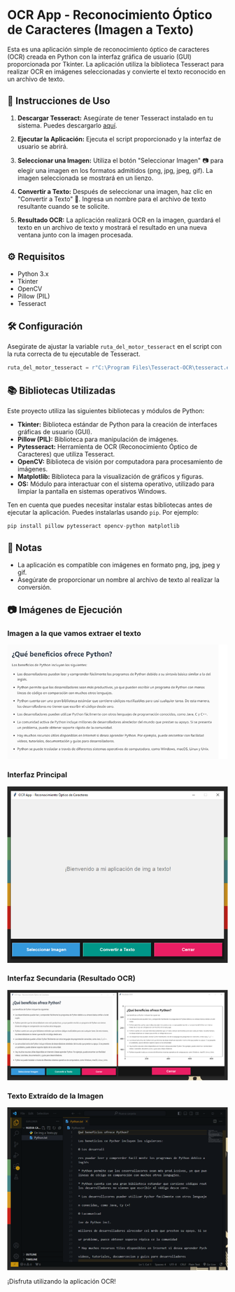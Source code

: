 # OCR App - Reconocimiento Óptico de Caracteres (Imagen a Texto)

Esta es una aplicación simple de reconocimiento óptico de caracteres (OCR) creada en Python con la interfaz gráfica de usuario (GUI) proporcionada por Tkinter. La aplicación utiliza la biblioteca Tesseract para realizar OCR en imágenes seleccionadas y convierte el texto reconocido en un archivo de texto.

## 🚀 Instrucciones de Uso

1. **Descargar Tesseract:**
   Asegúrate de tener Tesseract instalado en tu sistema. Puedes descargarlo [aquí](https://digi.bib.uni-mannheim.de/tesseract/tesseract-ocr-w64-setup-5.3.3.20231005.exe).

2. **Ejecutar la Aplicación:**
   Ejecuta el script proporcionado y la interfaz de usuario se abrirá.

3. **Seleccionar una Imagen:**
   Utiliza el botón "Seleccionar Imagen" 📷 para elegir una imagen en los formatos admitidos (png, jpg, jpeg, gif). La imagen seleccionada se mostrará en un lienzo.

4. **Convertir a Texto:**
   Después de seleccionar una imagen, haz clic en "Convertir a Texto" 🔄. Ingresa un nombre para el archivo de texto resultante cuando se te solicite.

5. **Resultado OCR:**
   La aplicación realizará OCR en la imagen, guardará el texto en un archivo de texto y mostrará el resultado en una nueva ventana junto con la imagen procesada.

## ⚙️ Requisitos

- Python 3.x
- Tkinter
- OpenCV
- Pillow (PIL)
- Tesseract

## 🛠️ Configuración

Asegúrate de ajustar la variable `ruta_del_motor_tesseract` en el script con la ruta correcta de tu ejecutable de Tesseract.

```python
ruta_del_motor_tesseract = r"C:\Program Files\Tesseract-OCR\tesseract.exe"
```
## 📚 Bibliotecas Utilizadas

Este proyecto utiliza las siguientes bibliotecas y módulos de Python:

- **Tkinter:** Biblioteca estándar de Python para la creación de interfaces gráficas de usuario (GUI).
- **Pillow (PIL):** Biblioteca para manipulación de imágenes.
- **Pytesseract:** Herramienta de OCR (Reconocimiento Óptico de Caracteres) que utiliza Tesseract.
- **OpenCV:** Biblioteca de visión por computadora para procesamiento de imágenes.
- **Matplotlib:** Biblioteca para la visualización de gráficos y figuras.
- **OS:** Módulo para interactuar con el sistema operativo, utilizado para limpiar la pantalla en sistemas operativos Windows.

Ten en cuenta que puedes necesitar instalar estas bibliotecas antes de ejecutar la aplicación. Puedes instalarlas usando `pip`. Por ejemplo:
```python
pip install pillow pytesseract opencv-python matplotlib
```
## 📝 Notas

- La aplicación es compatible con imágenes en formato png, jpg, jpeg y gif.
- Asegúrate de proporcionar un nombre al archivo de texto al realizar la conversión.

## 📷 Imágenes de Ejecución

### Imagen a la que vamos extraer el texto
![Paso 1 - Seleccionar Imagen](https://github.com/DannyCrisostomo/Reconocimiento-Optico-de-Caracteres/blob/35a447865f35b54b3cafa0d93155f27d015270df/Ejecucion%20del%20programa/imagen.png)

### Interfaz Principal
![Interfaz Principal](https://github.com/DannyCrisostomo/Reconocimiento-Optico-de-Caracteres/blob/35a447865f35b54b3cafa0d93155f27d015270df/Ejecucion%20del%20programa/Interfaz%20principal.png)

### Interfaz Secundaria (Resultado OCR)
![Interfaz Secundaria](https://github.com/DannyCrisostomo/Reconocimiento-Optico-de-Caracteres/blob/35a447865f35b54b3cafa0d93155f27d015270df/Ejecucion%20del%20programa/Interfaz%20secundario.png)

### Texto Extraído de la Imagen
![Texto Extraído](https://github.com/DannyCrisostomo/Reconocimiento-Optico-de-Caracteres/blob/35a447865f35b54b3cafa0d93155f27d015270df/Ejecucion%20del%20programa/Texto%20extraido%20de%20la%20imagen.png)



¡Disfruta utilizando la aplicación OCR!
